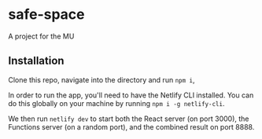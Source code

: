 # safe-space

A project for the MU

## Installation

Clone this repo, navigate into the directory and run `npm i`,

In order to run the app, you'll need to have the Netlify CLI installed. You can do this globally on your machine by running `npm i -g netlify-cli`.

We then run `netlify dev` to start both the React server (on port 3000), the Functions server (on a random port), and the combined result on port 8888.
